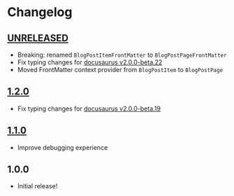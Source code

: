 # Changelog

<!-- The order of list items should be: Critical/Fixes, New, Update, Remove, Underpinnings -->
<!-- ## [UNRELEASED](https://github.com/roydukkey/docusaurus-theme-frontmatter/compare/v1.2.0...master) -->

## [UNRELEASED](https://github.com/roydukkey/docusaurus-theme-frontmatter/compare/v1.2.0...master)

* Breaking: renamed `BlogPostItemFrontMatter` to `BlogPostPageFrontMatter`
* Fix typing changes for [docusaurus v2.0.0-beta.22](https://github.com/facebook/docusaurus/releases/tag/v2.0.0-beta.22)
* Moved FrontMatter context provider from `BlogPostItem` to `BlogPostPage`

## [1.2.0](https://github.com/roydukkey/docusaurus-theme-frontmatter/compare/v1.1.0...v1.2.0)

* Fix typing changes for [docusaurus v2.0.0-beta.19](https://github.com/facebook/docusaurus/releases/tag/v2.0.0-beta.19)

## [1.1.0](https://github.com/roydukkey/docusaurus-theme-frontmatter/compare/v1.0.0...v1.1.0)

* Improve debugging experience

## 1.0.0

* Initial release!
